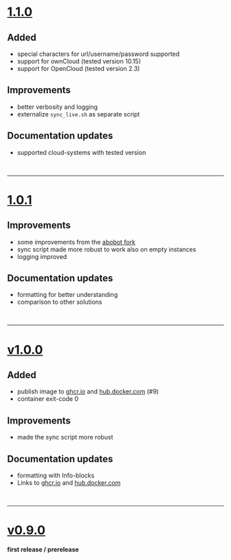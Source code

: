 # [1.1.0](https://github.com/Flo-R1der/paperless-nextcloud-sync/releases/tag/1.1.0)

## Added
- special characters for url/username/password supported
- support for ownCloud (tested version 10.15)
- support for OpenCloud (tested version 2.3)


## Improvements
- better verbosity and logging
- externalize `sync_live.sh` as separate script

## Documentation updates
- supported cloud-systems with tested version


<br>

---
# [1.0.1](https://github.com/Flo-R1der/paperless-nextcloud-sync/releases/tag/1.0.1)

## Improvements
- some improvements from the [abobot fork](https://github.com/abobot/paperless-nextcloud-sync)
- sync script made more robust to work also on empty instances
- logging improved

## Documentation updates
- formatting for better understanding
- comparison to other solutions

<br>

---
# [v1.0.0](https://github.com/Flo-R1der/paperless-nextcloud-sync/releases/tag/v1.0.0)

## Added
- publish image to [ghcr.io](https://github.com/users/Flo-R1der/packages/container/package/paperless-nextcloud-sync) and [hub.docker.com](https://hub.docker.com/r/flor1der/paperless-nextcloud-sync) (#9)
- container exit-code 0

## Improvements
- made the sync script more robust

## Documentation updates
- formatting with Info-blocks
- Links to [ghcr.io](https://github.com/users/Flo-R1der/packages/container/package/paperless-nextcloud-sync) and [hub.docker.com](https://hub.docker.com/r/flor1der/paperless-nextcloud-sync)


<br>

---
# [v0.9.0](https://github.com/Flo-R1der/paperless-nextcloud-sync/releases/tag/v0.9.0)
**first release / prerelease**
